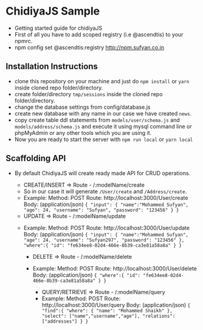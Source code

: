 # ChidiyaJS Sample
- Getting started guide for chidiyaJS
- First of all you have to add scoped registry (i.e @ascendtis) to your npmrc.
- npm config set @ascendtis:registry http://npm.sufyan.co.in

## Installation Instructions
- clone this repository on your machine and just do `npm install` or `yarn` inside cloned repo folder/directory.
- create folder/directory `tmp/sessions` inside the cloned repo folder/directory.
- change the database settings from config/database.js
- create new database with any name in our case we have created `news`.
- copy create table ddl statements from `models/user/schema.js` and `models/address/schema.js` and execute it using mysql command line or phpMyAdmin or any other tools which you are using it.
- Now you are ready to start the server with `npm run local` or `yarn local`

## Scaffolding API
- By default ChidiyaJS will create ready made API for CRUD operations.
  * CREATE/INSERT => Route - /:modelName/create
  - So in our case it will generate `/User/create` and `/Address/create`.
  - Example:
    Method: POST
    Route: http://localhost:3000/User/create
    Body: (application/json)
    `{
      "input": {
        "name":"Mohammed Sufyan",
        "age": 24,
        "username": "Sufyan",
        "password": "123456"
      }
    }`


  * UPDATE => Route - /:modelName/update
  - Example:
    Method: POST
    Route: http://localhost:3000/User/update
    Body: (application/json)
    `{
      "input": {
        "name":"Mohammed Sufyan",
        "age": 24,
        "username": "Sufyan297",
        "password": "123456"
      },
      "where":{
        "id": "fe634ee8-02d4-466e-8b39-ca3e81a58a8a"
      }
    }`

    * DELETE => Route - /:modelName/delete
    - Example:
      Method: POST
      Route: http://localhost:3000/User/delete
      Body: (application/json)
      `{
        "where":{
          "id": "fe634ee8-02d4-466e-8b39-ca3e81a58a8a"
        }
      }`

      * QUERY/RETRIEVE => Route - /:modelName/query
      - Example:
        Method: POST
        Route: http://localhost:3000/User/query
        Body: (application/json)
        `{
          "find":{
            "where": {
              "name": "Mohammed Shaikh"
            },
            "select": ["name","username","age"],
            "relations": ["addresses"]
          }
        }`